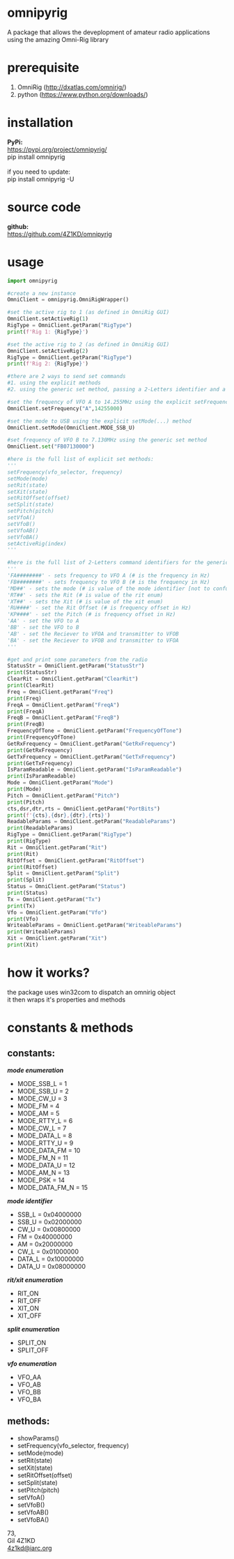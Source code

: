 # omnipyrig

A package that allows the deveplopment of amateur radio applications using the amazing Omni-Rig library

# prerequisite
1. OmniRig (http://dxatlas.com/omnirig/)
2. python (https://www.python.org/downloads/)

# installation
**PyPi:**<br>
https://pypi.org/project/omnipyrig/<br>
pip install omnipyrig<br>
<br>
if you need to update:<br>
pip install omnipyrig -U<br>

# source code
**github:**<br>
https://github.com/4Z1KD/omnipyrig<br>

# usage
```python
import omnipyrig

#create a new instance
OmniClient = omnipyrig.OmniRigWrapper()

#set the active rig to 1 (as defined in OmniRig GUI)
OmniClient.setActiveRig(1)
RigType = OmniClient.getParam("RigType")
print(f'Rig 1: {RigType}')

#set the active rig to 2 (as defined in OmniRig GUI)
OmniClient.setActiveRig(2)
RigType = OmniClient.getParam("RigType")
print(f'Rig 2: {RigType}')

#there are 2 ways to send set commands
#1. using the explicit methods
#2. using the generic set method, passing a 2-Letters identifier and a value

#set the frequency of VFO A to 14.255MHz using the explicit setFrequency(...) method
OmniClient.setFrequency("A",14255000)

#set the mode to USB using the explicit setMode(...) method
OmniClient.setMode(OmniClient.MODE_SSB_U)

#set frequency of VFO B to 7.130MHz using the generic set method
OmniClient.set("FB07130000")

#here is the full list of explicit set methods:
'''
setFrequency(vfo_selector, frequency)
setMode(mode)
setRit(state)
setXit(state)
setRitOffset(offset)
setSplit(state)
setPitch(pitch)
setVfoA()
setVfoB()
setVfoAB()
setVfoBA()
setActiveRig(index)
'''

#here is the full list of 2-Letters command identifiers for the generic set command:
'''
'FA########' - sets frequency to VFO A (# is the frequency in Hz)
'FB########' - sets frequency to VFO B (# is the frequency in Hz)
'MD##' - sets the mode (# is value of the mode identifier [not to confuse with the mode enum])
'RT##' - sets the Rit (# is value of the rit enum)
'XT##' - sets the Xit (# is value of the xit enum)
'RU####' - set the Rit Offset (# is frequency offset in Hz)
'KP####' - set the Pitch (# is frequency offset in Hz)
'AA' - set the VFO to A
'BB' - set the VFO to B
'AB' - set the Reciever to VFOA and transmitter to VFOB
'BA' - set the Reciever to VFOB and transmitter to VFOA
'''

#get and print some parameters from the radio
StatusStr = OmniClient.getParam("StatusStr")
print(StatusStr)
ClearRit = OmniClient.getParam("ClearRit")
print(ClearRit)
Freq = OmniClient.getParam("Freq")
print(Freq)
FreqA = OmniClient.getParam("FreqA")
print(FreqA)
FreqB = OmniClient.getParam("FreqB")
print(FreqB)
FrequencyOfTone = OmniClient.getParam("FrequencyOfTone")
print(FrequencyOfTone)
GetRxFrequency = OmniClient.getParam("GetRxFrequency")
print(GetRxFrequency)
GetTxFrequency = OmniClient.getParam("GetTxFrequency")
print(GetTxFrequency)
IsParamReadable = OmniClient.getParam("IsParamReadable")
print(IsParamReadable)
Mode = OmniClient.getParam("Mode")
print(Mode)
Pitch = OmniClient.getParam("Pitch")
print(Pitch)
cts,dsr,dtr,rts = OmniClient.getParam("PortBits")
print(f'{cts},{dsr},{dtr},{rts}')
ReadableParams = OmniClient.getParam("ReadableParams")
print(ReadableParams)
RigType = OmniClient.getParam("RigType")
print(RigType)
Rit = OmniClient.getParam("Rit")
print(Rit)
RitOffset = OmniClient.getParam("RitOffset")
print(RitOffset)
Split = OmniClient.getParam("Split")
print(Split)
Status = OmniClient.getParam("Status")
print(Status)
Tx = OmniClient.getParam("Tx")
print(Tx)
Vfo = OmniClient.getParam("Vfo")
print(Vfo)
WriteableParams = OmniClient.getParam("WriteableParams")
print(WriteableParams)
Xit = OmniClient.getParam("Xit")
print(Xit)
```

# how it works? 
the package uses win32com to dispatch an omnirig object<br/>
it then wraps it's properties and methods<br/>

# constants & methods

## constants:</br>
***mode enumeration***
- MODE_SSB_L = 1
- MODE_SSB_U = 2
- MODE_CW_U = 3
- MODE_FM = 4
- MODE_AM = 5
- MODE_RTTY_L = 6
- MODE_CW_L = 7
- MODE_DATA_L = 8
- MODE_RTTY_U = 9
- MODE_DATA_FM = 10
- MODE_FM_N = 11
- MODE_DATA_U = 12
- MODE_AM_N = 13
- MODE_PSK = 14
- MODE_DATA_FM_N = 15

***mode identifier***
- SSB_L = 0x04000000
- SSB_U = 0x02000000
- CW_U = 0x00800000
- FM = 0x40000000
- AM = 0x20000000
- CW_L = 0x01000000
- DATA_L = 0x10000000
- DATA_U = 0x08000000

***rit/xit enumeration***
- RIT_ON
- RIT_OFF
- XIT_ON
- XIT_OFF

***split enumeration***
- SPLIT_ON
- SPLIT_OFF

***vfo enumeration***
- VFO_AA
- VFO_AB
- VFO_BB
- VFO_BA

## methods:
- showParams()
- setFrequency(vfo_selector, frequency)
- setMode(mode)
- setRit(state)
- setXit(state)
- setRitOffset(offset)
- setSplit(state)
- setPitch(pitch)
- setVfoA()
- setVfoB()
- setVfoAB()
- setVfoBA()


73,<br>
Gil 4Z1KD<br>
4z1kd@iarc.org